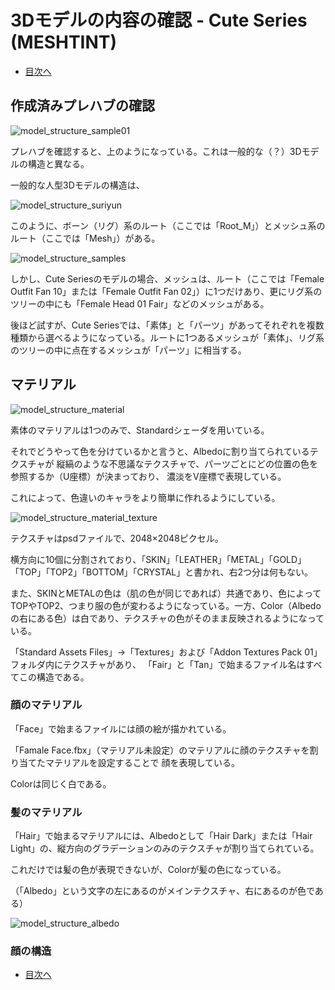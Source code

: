 # 3Dモデルの内容の確認 - Cute Series (MESHTINT)

- [目次へ](./index.md)

## 作成済みプレハブの確認

![model_structure_sample01](./media/model_structure_sample01.png)

プレハブを確認すると、上のようになっている。これは一般的な（？）3Dモデルの構造と異なる。

一般的な人型3Dモデルの構造は、

![model_structure_suriyun](./media/model_structure_suriyun.png)

このように、ボーン（リグ）系のルート（ここでは「Root_M」）とメッシュ系のルート（ここでは「Mesh」）がある。

![model_structure_samples](./media/model_structure_samples.png)

しかし、Cute Seriesのモデルの場合、メッシュは、ルート（ここでは「Female Outfit Fan 10」または「Female Outfit Fan 02」）に1つだけあり、更にリグ系のツリーの中にも「Female Head 01 Fair」などのメッシュがある。

後ほど試すが、Cute Seriesでは、「素体」と「パーツ」があってそれぞれを複数種類から選べるようになっている。ルートに1つあるメッシュが「素体」、リグ系のツリーの中に点在するメッシュが「パーツ」に相当する。

## マテリアル

![model_structure_material](./media/model_structure_material.png)

素体のマテリアルは1つのみで、Standardシェーダを用いている。

それでどうやって色を分けているかと言うと、Albedoに割り当てられているテクスチャが
縦縞のような不思議なテクスチャで、パーツごとにどの位置の色を参照するか（U座標）が決まっており、
濃淡をV座標で表現している。

これによって、色違いのキャラをより簡単に作れるようにしている。

![model_structure_material_texture](./media/model_structure_material_texture.png)

テクスチャはpsdファイルで、2048×2048ピクセル。

横方向に10個に分割されており、「SKIN」「LEATHER」「METAL」「GOLD」「TOP」「TOP2」「BOTTOM」「CRYSTAL」と書かれ、右2つ分は何もない。

また、SKINとMETALの色は（肌の色が同じであれば）共通であり、色によってTOPやTOP2、つまり服の色が変わるようになっている。一方、Color（Albedoの右にある色）は白であり、テクスチャの色がそのまま反映されるようになっている。

「Standard Assets Files」→「Textures」および「Addon Textures Pack 01」フォルダ内にテクスチャがあり、
「Fair」と「Tan」で始まるファイル名はすべてこの構造である。

### 顔のマテリアル

「Face」で始まるファイルには顔の絵が描かれている。

「Famale Face.fbx」（マテリアル未設定）のマテリアルに顔のテクスチャを割り当てたマテリアルを設定することで
顔を表現している。

Colorは同じく白である。

### 髪のマテリアル

「Hair」で始まるマテリアルには、Albedoとして「Hair Dark」または「Hair Light」の、縦方向のグラデーションのみのテクスチャが割り当てられている。

これだけでは髪の色が表現できないが、Colorが髪の色になっている。

（「Albedo」という文字の左にあるのがメインテクスチャ、右にあるのが色である）

![model_structure_albedo](./media/model_structure_albedo.png)

### 顔の構造




- [目次へ](./../index.md)

